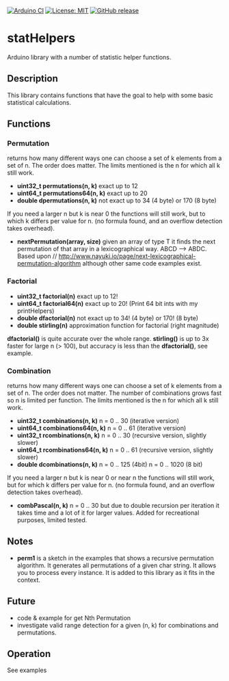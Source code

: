 
[![Arduino CI](https://github.com/RobTillaart/statHelpers/workflows/Arduino%20CI/badge.svg)](https://github.com/marketplace/actions/arduino_ci)
[![License: MIT](https://img.shields.io/badge/license-MIT-green.svg)](https://github.com/RobTillaart/statHelpers/blob/master/LICENSE)
[![GitHub release](https://img.shields.io/github/release/RobTillaart/statHelpers.svg?maxAge=3600)](https://github.com/RobTillaart/statHelpers/releases)

# statHelpers

Arduino library with a number of statistic helper functions.

## Description

This library contains functions that have the goal to help with 
some basic statistical calculations.


## Functions

### Permutation

returns how many different ways one can choose a set of k elements 
from a set of n. The order does matter. 
The limits mentioned is the n for which all k still work.

- **uint32_t permutations(n, k)** exact up to 12
- **uint64_t permutations64(n, k)** exact up to 20
- **double dpermutations(n, k)** not exact up to 34 (4 byte) or 170 (8 byte)

If you need a larger n but k is near 0 the functions will still work, but 
to which k differs per value for n. (no formula found, and an overflow
detection takes overhead).


- **nextPermutation<Type>(array, size)** given an array of type T it finds the next permutation
of that array in a lexicographical way.  ABCD --> ABDC. 
Based upon // http://www.nayuki.io/page/next-lexicographical-permutation-algorithm although 
other same code examples exist.


### Factorial

- **uint32_t factorial(n)** exact up to 12!
- **uint64_t factorial64(n)** exact up to 20!  (Print 64 bit ints with my printHelpers)
- **double dfactorial(n)** not exact up to 34! (4 byte) or 170! (8 byte)
- **double stirling(n)** approximation function for factorial (right magnitude)

**dfactorial()** is quite accurate over the whole range.
**stirling()** is up to 3x faster for large n (> 100), 
but accuracy is less than the **dfactorial()**, see example.


### Combination

returns how many different ways one can choose a set of k elements 
from a set of n. The order does not matter. 
The number of combinations grows fast so n is limited per function.
The limits mentioned is the n for which all k still work.

- **uint32_t combinations(n, k)**   n = 0 .. 30 (iterative version)
- **uint64_t combinations64(n, k)**  n = 0 .. 61 (iterative version)
- **uint32_t rcombinations(n, k)**    n = 0 .. 30 (recursive version, slightly slower)
- **uint64_t rcombinations64(n, k)**  n = 0 .. 61 (recursive version, slightly slower)
- **double dcombinations(n, k)**  n = 0 .. 125 (4bit)  n = 0 .. 1020 (8 bit) 

If you need a larger n but k is near 0 or near n the functions will still work, 
but for which k differs per value for n. (no formula found, and an overflow
detection takes overhead). 


- **combPascal(n, k)** n = 0 .. 30 but due to double recursion per iteration it takes
time and a lot of it for larger values. Added for recreational purposes, limited tested.


## Notes

- **perm1** is a sketch in the examples that shows a recursive permutation 
algorithm. It generates all permutations of a given char string. 
It allows you to process every instance.
It is added to this library as it fits in the context.


## Future

- code & example for get Nth Permutation
- investigate valid range detection for a given (n, k) for combinations and permutations.


## Operation

See examples
